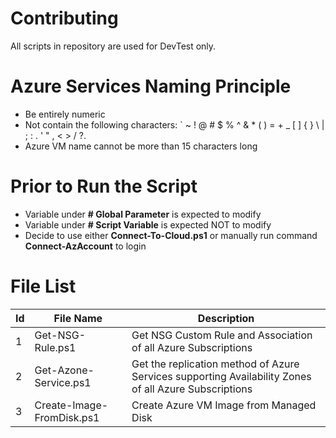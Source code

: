 # Contributing
All scripts in repository are used for DevTest only.

# Azure Services Naming Principle
- Be entirely numeric
- Not contain the following characters: ` ~ ! @ # $ % ^ & * ( ) = + _ [ ] { } \ | ; : . ' " , < > / ?.
- Azure VM name cannot be more than 15 characters long

# Prior to Run the Script

- Variable under **# Global Parameter** is expected to modify
- Variable under **# Script Variable** is expected NOT to modify
- Decide to use either **Connect-To-Cloud.ps1** or manually run command **Connect-AzAccount** to login

# File List

| Id | File Name | Description |
| - | - | - |
| 1 | Get-NSG-Rule.ps1 | Get NSG Custom Rule and Association of all Azure Subscriptions |
| 2 | Get-Azone-Service.ps1 | Get the replication method of Azure Services supporting Availability Zones of all Azure Subscriptions |
| 3 | Create-Image-FromDisk.ps1 | Create Azure VM Image from Managed Disk |

